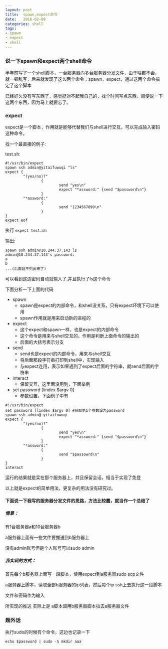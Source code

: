 ```yaml
---
layout: post
title:  spawn,expect命令
date:   2016-02-09
categories: shell
tags:
- spawn
- expect
- shell
---
```


### 说一下spawn和expect两个shell命令

<!-- more -->
半年前写了一个shell脚本，一台服务器向多台服务器分发文件，由于啥都不会，就一顿乱写，后来就发现了这么两个命令：spawn，expect，通过这两个命令搞定了这个脚本

已经好久没有写东西了，感觉挺对不起我自己的，找个时间写点东西，顺便说一下这两个东西，因为马上就要忘了。


### expect  

expect是一个脚本，作用就是能够代替我们与shell进行交互。可以完成输入密码这种命令。

找一个最直接的例子:

test.sh:

~~~
#!/usr/bin/expect
spawn ssh admin@yitaifuwuqi "ls"
expect {
        "(yes/no)?"
                {
                        send "yes\n"
                        expect "*assword:" {send "$password\n"}
                }
        "*assword:"
                {
                        send "1234567890\n"
                }
}
expect eof
~~~

执行 `expect test.sh`

输出:

~~~
spawn ssh admin@10.244.37.143 ls
admin@10.244.37.143's password:
a
b
...(后面就不列出来了)
~~~

可以看到这边密码自动就输入了,并且执行了ls这个命令

下面分析一下上面的代码

- spawn
    - spawn是expect的内部命令，和shell没关系，只有expect环境下可以使用
    - spawn作用就是用来启动新的进程的
- expect
    - 这个expect和spawn一样，也是expect的内部命令
    - 这个命令是用来与shell交互的，作用是判断上面命令的输出的
    - 后面的大括号表示分支
- send
    - send也是expect的内部命令，用来与shell交互
    - 将后面那段字符串打印到shell中，实现输入
    - 与expect连用，表示如果遇到了expect后面的字符串，就send后面的字符串
- interact
    - 保留交互，这里面没用到，下面举例
- set password [lindex $argv 0]
    - 参数设置，下面例子中有

~~~
#!/usr/bin/expect
set password [lindex $argv 0] #获取第1个参数设为password
spawn ssh admin@ yitaifuwuqi
expect {
        "(yes/no)?"
                {
                        send "yes\n"
                        expect "*assword:" {send "$password\n"}
                }
        "*assword:"
                {
                        send "$passowrd\n"
                }
}
interact
~~~

运行的结果就是呆在那个服务器上，并且保留会话，相当于实现了免登

以上就是expect的简单用法，更复杂的用法没有研究过。

#### 下面说一下我写的服务器分发文件的思路，方法比较蠢，就当作一个总结了

##### 情景：

有1台服务器a和10台服务器b

a服务器上面有一些文件要推送到b服务器上

没有admin账号但是个人账号可以sudo admin


##### 我实现的方式：

首先每个b服务器上面写一段脚本，使用expect到a服务器sudo scp文件

a服务器上脚本，读取全部b服务器的ip列表，然后每个ip ssh上去执行这一段脚本

文件和密码作为输入

所实现的推送 实际上是  a脚本调用b服务器脚本拉去a服务器文件


### 题外话

执行sudo的时候有个命令，这边也记录一下

~~~
echo $password | sudo -S mkdir aaa
~~~